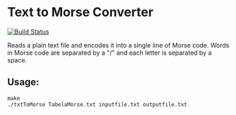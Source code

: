 # Text to Morse Converter
[![Build Status](https://travis-ci.org/fercgomes/text-to-morse.svg?branch=master)](https://travis-ci.org/fercgomes/text-to-morse)

Reads a plain text file and encodes it into a single line of Morse code.
Words in Morse code are separated by a "/" and each letter is separated by a space.

## Usage:
`make`  
`./txtToMorse TabelaMorse.txt inputfile.txt outputfile.txt`
